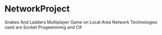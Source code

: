 # NetworkProject
Snakes And Ladders Multiplayer Game on Local Area Network
Technologies used are Socket Progeamming and C#
